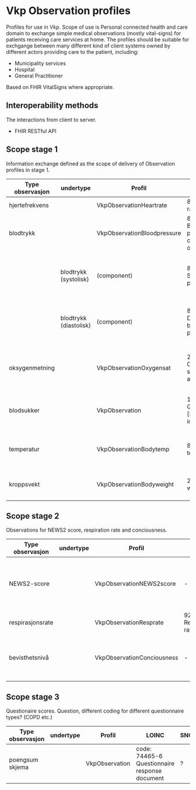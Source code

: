 # Vkp Observation profiles

Profiles for use in Vkp.
Scope of use is Personal connected health and care domain to exchange simple medical observations (mostly vital-signs) for patients receiving care services at home. The profiles should be suitable for exchgange between many different kind of client systems owned by different actors providing care to the patient, including:

* Municipality services
* Hospital
* General Practitioner

Based on FHIR VitalSigns where appropriate.

## Interoperability methods

The interactions from client to server.  

* FHIR RESTful API  

## Scope stage 1

Information exchange defined as the scope of delivery of Observation profiles in stage 1.  

|Type observasjon|undertype|Profil|LOINC|SNOMED|NPU/NLK|
|----------------|---------|------|-----|------|------|
|hjertefrekvens||VkpObservationHeartrate|8867-4 heart-rate|364075005 Heart Rate|
|blodtrykk||VkpObservationBloodpressure|85354-9 Blood pressure panel with all children optional|75367002 Blood pressure (observable entity)|
||blodtrykk (systolisk)|(component)|8480-6 Systolic blood-pressure|271649006 Systolic blood pressure (observable entity)|
||blodtrykk (diastolisk)|(component)|8462-4 Diastolic blood-pressure|271650006 Diastolic blood pressure (observable entity)|
|oksygenmetning||VkpObservationOxygensat|2708-6 Oxygen saturation in arterial blood|431314004 Peripheral oxygen saturation (observable entity)|
|blodsukker||VkpObservation|15074-8 Glucose [Moles/volume] in Blood|434912009 Blood glucose concentration|NPU02187 B—Glucose; subst.c. = ? mmol/L|
|temperatur||VkpObservationBodytemp|8310-5 Body temperature|276885007 Core body temperature (observable entity)|
|kroppsvekt||VkpObservationBodyweight|29563-7 Body weight|27113001 Body weight (observable entity)|

## Scope stage 2

Observations for NEWS2 score, respiration rate and conciousness.  

|Type observasjon|undertype|Profil|LOINC|SNOMED|
|----------------|---------|------|-----|------|
|NEWS2-score||VkpObservationNEWS2score|-|code: 1104051000000101 Royal College of Physicians NEWS2 (National Early Warning Score 2) total score|
|respirasjonsrate||VkpObservationResprate|9279-1 Respiratory rate|86290005 Respiratory rate (observable entity)|
|bevisthetsnivå||VkpObservationConciousness|-|code: 1104441000000107 Alert Confusion Voice Pain Unresponsive scale score (observable entity)|

## Scope stage 3

Questionaire scores. Question, different coding for different questionnaire types? (COPD etc.)  

|Type observasjon|undertype|Profil|LOINC|SNOMED|
|----------------|---------|------|-----|------|
|poengsum skjema||VkpObservation|code: 74465-6 Questionnaire response document|?|